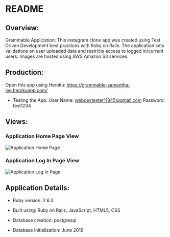 # README

## Overview:

Grammable Application: This instagram clone app was created using Test Driven Development best practices with Ruby on Rails. The application sets validations on user uploaded data and restricts access to logged in/current users. Images are hosted using AWS Amazon S3 services. 

## Production:

Open this app using Heroku:
https://grammable-samantha-lee.herokuapp.com/

* Testing the App:
  User Name: webdevtester11845@gmail.com
  Password: test1234

## Views:

### Application Home Page View

![Application Home Page](https://user-images.githubusercontent.com/49353329/63212453-dd4d3300-c0d2-11e9-8bc0-8a19443bde5f.JPG)

### Application Log In Page View

![Application Log In Page](https://user-images.githubusercontent.com/49353329/63212464-fb1a9800-c0d2-11e9-9d0b-0a28147b9555.JPG)


## Application Details:

* Ruby version: 2.6.3

* Built using: Ruby on Rails, JavaScript, HTML5, CSS

* Database creation: postgresql

* Database initialization: June 2019



